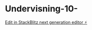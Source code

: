 # Undervisning-10-

[Edit in StackBlitz next generation editor ⚡️](https://stackblitz.com/~/github.com/Anna-yatskiv/Undervisning-10-)